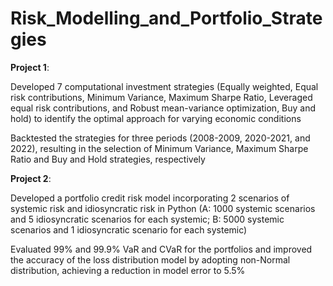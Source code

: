 # Risk_Modelling_and_Portfolio_Strategies

**Project 1**:

Developed 7 computational investment strategies (Equally weighted, Equal risk contributions, Minimum Variance, Maximum Sharpe Ratio, Leveraged equal risk contributions, and Robust mean-variance optimization, Buy and hold) to identify the optimal approach for varying economic conditions

Backtested the strategies for three periods (2008-2009, 2020-2021, and 2022), resulting in the selection of Minimum Variance, Maximum Sharpe Ratio and Buy and Hold strategies, respectively


**Project 2**:

Developed a portfolio credit risk model incorporating 2 scenarios of systemic risk and idiosyncratic risk in Python (A: 1000 systemic scenarios and 5 idiosyncratic scenarios for each systemic; B: 5000 systemic scenarios and 1 idiosyncratic scenario for each systemic)

Evaluated 99% and 99.9% VaR and CVaR for the portfolios and improved the accuracy of the loss distribution model by adopting non-Normal distribution, achieving a reduction in model error to 5.5%
